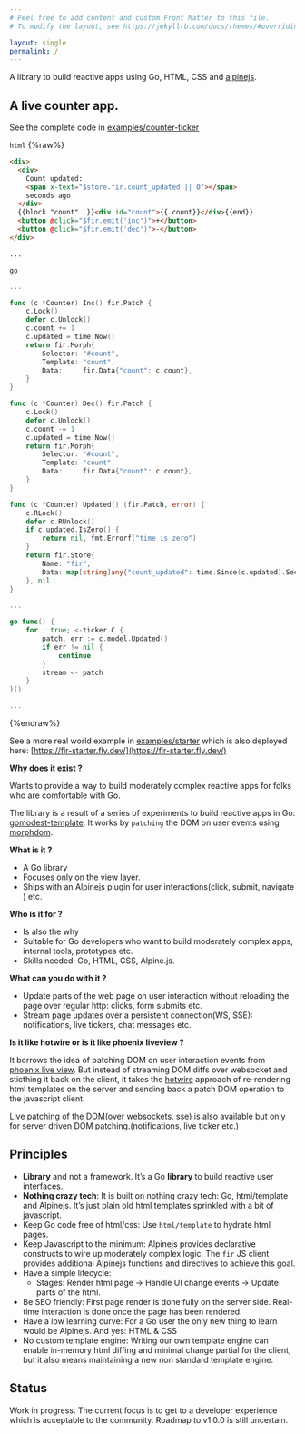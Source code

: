 ```yaml
---
# Feel free to add content and custom Front Matter to this file.
# To modify the layout, see https://jekyllrb.com/docs/themes/#overriding-theme-defaults

layout: single
permalink: /
---
```


A library to build reactive apps using Go, HTML, CSS and [alpinejs](https://alpinejs.dev).

## A live counter app.

See the complete code in [examples/counter-ticker](https://github.com/adnaan/fir/blob/main/examples/counter-ticker/main.go)

`html`
{%raw%}
```html
<div>
  <div>
    Count updated: 
    <span x-text="$store.fir.count_updated || 0"></span> 
    seconds ago
  </div>
  {{block "count" .}}<div id="count">{{.count}}</div>{{end}}
  <button @click="$fir.emit('inc')">+</button>
  <button @click="$fir.emit('dec')">-</button>
</div>

...
```


`go`

```go
...

func (c *Counter) Inc() fir.Patch {
	c.Lock()
	defer c.Unlock()
	c.count += 1
	c.updated = time.Now()
	return fir.Morph{
		Selector: "#count",
		Template: "count",
		Data:     fir.Data{"count": c.count},
	}
}

func (c *Counter) Dec() fir.Patch {
	c.Lock()
	defer c.Unlock()
	c.count -= 1
	c.updated = time.Now()
	return fir.Morph{
		Selector: "#count",
		Template: "count",
		Data:     fir.Data{"count": c.count},
	}
}

func (c *Counter) Updated() (fir.Patch, error) {
	c.RLock()
	defer c.RUnlock()
	if c.updated.IsZero() {
		return nil, fmt.Errorf("time is zero")
	}
	return fir.Store{
		Name: "fir",
		Data: map[string]any{"count_updated": time.Since(c.updated).Seconds()},
	}, nil
}

...

go func() {
	for ; true; <-ticker.C {
		patch, err := c.model.Updated()
		if err != nil {
			continue
		}
		stream <- patch
	}
}()

...
```
{%endraw%}


See a more real world example in [examples/starter](./examples/starter/) which is also deployed here: [https://fir-starter.fly.dev/](https://fir-starter.fly.dev/)

**Why does it exist ?**

Wants to provide a way to build moderately complex reactive apps for folks who are comfortable with Go.

The library is a result of a series of experiments to build reactive apps in Go: [gomodest-template](https://github.com/adnaan/gomodest-template). It works by `patching` the DOM on user events using [morphdom](https://github.com/patrick-steele-idem/morphdom).

**What is it ?**
- A Go library
- Focuses only on the view layer.
- Ships with an Alpinejs plugin for user interactions(click, submit, navigate ) etc.

**Who is it for ?**
- Is also the why
- Suitable for Go developers who want to build moderately complex apps, internal tools, prototypes etc.
- Skills needed: Go, HTML, CSS, Alpine.js.

**What can you do with it ?**
- Update parts of the web page on user interaction without reloading the page over regular http: clicks, form submits etc.
- Stream page updates over a persistent connection(WS, SSE): notifications, live tickers, chat messages etc.

**Is it like hotwire or is it like phoenix liveview ?**

It borrows the idea of patching DOM on user interaction events from [phoenix live view](https://hex.pm/packages/phoenix_live_view). But instead of streaming DOM diffs over websocket and sticthing it back on the client, it takes the [hotwire](https://hotwired.dev/) approach of re-rendering html templates on the server and sending back a patch DOM operation to the javascript client. 

Live patching of the DOM(over websockets, sse) is also available but only for server driven DOM patching.(notifications, live ticker etc.)



## Principles

- **Library** and not a framework. It’s a Go **library** to build reactive user interfaces.
- **Nothing crazy tech**: It is built on nothing crazy tech: Go, html/template and Alpinejs. It’s just plain old html templates sprinkled with a bit of javascript.
- Keep Go code free of html/css: Use `html/template` to hydrate html pages.
- Keep Javascript to the minimum: Alpinejs provides declarative constructs to wire up moderately complex logic. The `fir` JS client provides additional Alpinejs functions and directives to achieve this goal.
- Have a simple lifecycle:
  - Stages: Render html page -> Handle UI change events → Update parts of the html.
- Be SEO friendly: First page render is done fully on the server side. Real-time interaction is done once the page has been rendered.
- Have a low learning curve: For a Go user the only new thing to learn would be Alpinejs. And yes: HTML & CSS
- No custom template engine: Writing our own template engine can enable in-memory html diffing and minimal change partial for the client, but it also means maintaining a new non standard template engine.


## Status

Work in progress. The current focus is to get to a developer experience which is acceptable to the community. Roadmap to v1.0.0 is still uncertain.